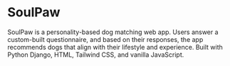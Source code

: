 # SoulPaw
SoulPaw is a personality-based dog matching web app. Users answer a custom-built questionnaire, and based on their responses, the app recommends dogs that align with their lifestyle and experience. Built with Python Django, HTML, Tailwind CSS, and vanilla JavaScript.
